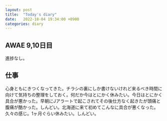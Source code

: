 ```yaml
---
layout: post
title:  "Today's diary"
date:   2022-10-04 19:34:00 +0900
categories: diary
---
```


## AWAE 9,10日目
進捗なし。

## 仕事
心身ともにきつくなってきた。チラシの裏にしか書けないけれど来るべき時間に向けて気持ちの整理をしておく。何だか今はとにかく休みたい。今日はとにかく具合が悪かった。早朝にJアラートで起こされてその後仕方なく起きたが頭痛と腹痛が酷かった。しんどい。北海道に来て初めてこんなに具合が悪くなった。久々の感じ。1ヶ月ぐらい休みたい。しんどい。
